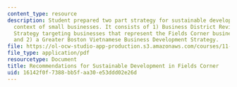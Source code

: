 ```yaml
---
content_type: resource
description: Student prepared two part strategy for sustainable development in the
  context of small businesses. It consists of 1) Business District Revitalization
  Strategy targeting businesses that represent the Fields Corner business district;
  and 2) a Greater Boston Vietnamese Business Development Strategy.
file: https://ol-ocw-studio-app-production.s3.amazonaws.com/courses/11-947-sustainable-economic-development-spring-2004/16142f0f7388bb5faa30e53ddd02e26d_finalvietaid.pdf
file_type: application/pdf
resourcetype: Document
title: Recommendations for Sustainable Development in Fields Corner
uid: 16142f0f-7388-bb5f-aa30-e53ddd02e26d
---
```

